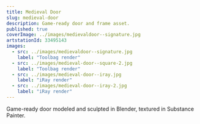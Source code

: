 ```yaml
---
title: Medieval Door
slug: medieval-door
description: Game-ready door and frame asset.
published: true
coverImage: ../images/medievaldoor--signature.jpg
artstationId: 33495143
images:
  - src: ../images/medievaldoor--signature.jpg
    label: "Toolbag render"
  - src: ../images/medieval-door--square-2.jpg
    label: "Toolbag render"
  - src: ../images/medieval-door--iray.jpg
    label: "iRay render"
  - src: ../images/medieval-door--iray-2.jpg
    label: "iRay render"
---
```


Game-ready door modeled and sculpted in Blender, textured in Substance Painter.

